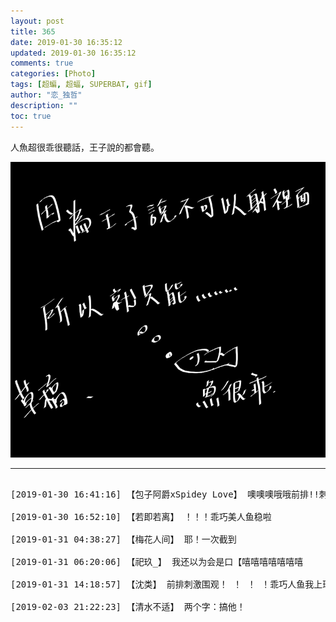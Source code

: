 ```yaml
---
layout: post
title: 365
date: 2019-01-30 16:35:12
updated: 2019-01-30 16:35:12
comments: true
categories: [Photo]
tags: [超蝙, 超蝠, SUPERBAT, gif]
author: "恋_独哲"
description: ""
toc: true
---
```


<p>人魚超很乖很聽話，王子說的都會聽。<br /></p>

![](https://raw.githubusercontent.com/alicewish/maple50821/master/img_YW5MWVN1NEpoZFVScFFtdmM1YUtLME9QYUJyeWVsbC9ONWtkeTJ5TFB3Yno1TUhTc3FtZjB3PT0.gif)

---

<pre>

[2019-01-30 16:41:16] 【包子阿爵xSpidey Love】 噢噢噢哦哦前排!!刺激!已截屏!

[2019-01-30 16:52:10] 【若即若离】 ！！！乖巧美人鱼稳啦

[2019-01-31 04:38:27] 【梅花人间】 耶！一次截到

[2019-01-31 06:20:06] 【祀玖_】 我还以为会是口【嘻嘻嘻嘻嘻嘻嘻

[2019-01-31 14:18:57] 【沈类】 前排刺激围观！ ！ ！ ！乖巧人鱼我上班！ ！ ！

[2019-02-03 21:22:23] 【清水不适】 两个字：搞他！

</pre>